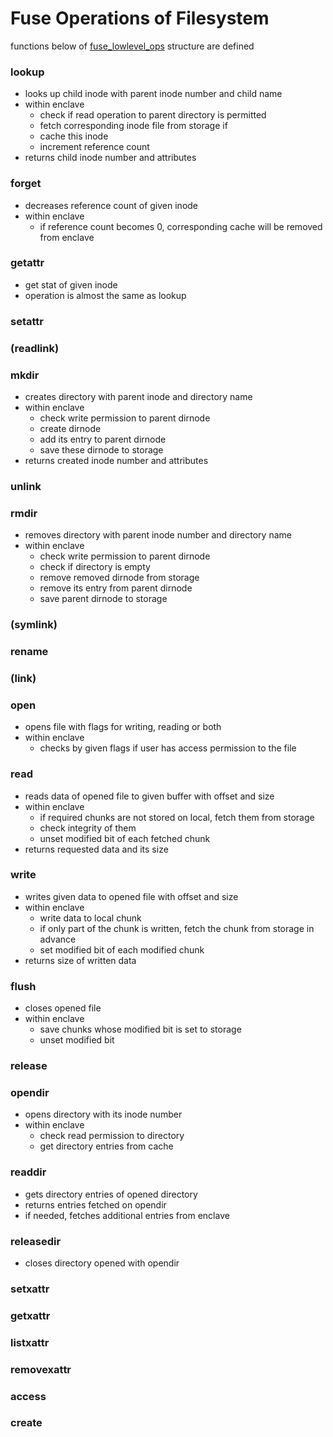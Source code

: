 # Fuse Operations of Filesystem

functions below of [fuse_lowlevel_ops](https://libfuse.github.io/doxygen/structfuse__lowlevel__ops.html) structure are defined

### lookup
- looks up child inode with parent inode number and child name
-  within enclave
    - check if read operation to parent directory is permitted
    - fetch corresponding inode file from storage if
    - cache this inode
    - increment reference count
- returns child inode number and attributes

### forget
- decreases reference count of given inode
- within enclave
    - if reference count becomes 0, corresponding cache will be removed from enclave

### getattr
- get stat of given inode
- operation is almost the same as lookup

### setattr

### (readlink)

### mkdir
- creates directory with parent inode and directory name
- within enclave
    - check write permission to parent dirnode
    - create dirnode
    - add its entry to parent dirnode
    - save these dirnode to storage
- returns created inode number and attributes

### unlink

### rmdir
- removes directory with parent inode number and directory name
- within enclave
    - check write permission to parent dirnode
    - check if directory is empty
    - remove removed dirnode from storage
    - remove its entry from parent dirnode
    - save parent dirnode to storage

### (symlink)

### rename

### (link)

### open
- opens file with flags for writing, reading or both
- within enclave
    - checks by given flags if user has access permission to the file

### read
- reads data of opened file to given buffer with offset and size
- within enclave
    - if required chunks are not stored on local, fetch them from storage
    - check integrity of them
    - unset modified bit of each fetched chunk
- returns requested data and its size

### write
- writes given data to opened file with offset and size
- within enclave
    - write data to local chunk
    - if only part of the chunk is written, fetch the chunk from storage in advance
    - set modified bit of each modified chunk
- returns size of written data

### flush
- closes opened file
- within enclave
    - save chunks whose modified bit is set to storage
    - unset modified bit

### release

### opendir
- opens directory with its inode number
- within enclave
    - check read permission to directory
    - get directory entries from cache

### readdir
- gets directory entries of opened directory
- returns entries fetched on opendir
- if needed, fetches additional entries from enclave

### releasedir
- closes directory opened with opendir

### setxattr

### getxattr

### listxattr

### removexattr

### access

### create
